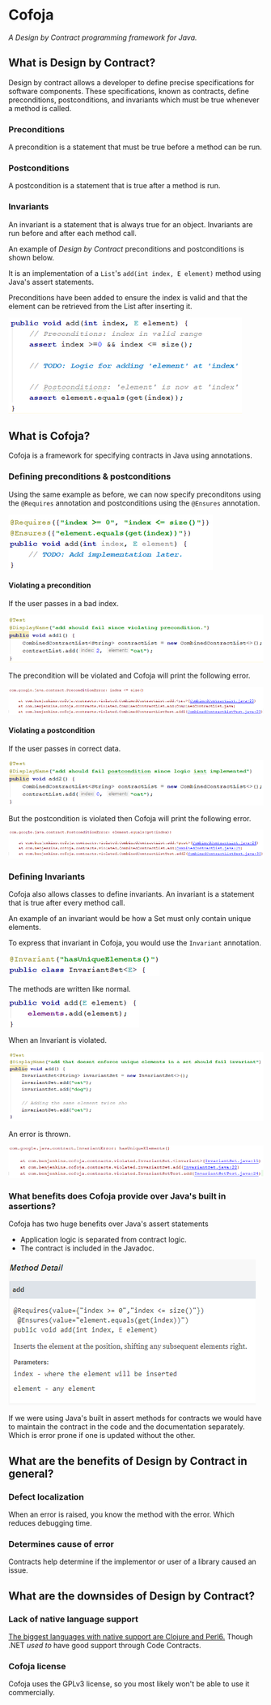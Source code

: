 # Cofoja
*A Design by Contract programming framework for Java.*

## What is Design by Contract?
Design by contract allows a developer to define precise specifications for software components.
These specifications, known as contracts, define preconditions, postconditions, and invariants which must be true whenever
a method is called.

### Preconditions
A precondition is a statement that must be true before a method can be run.

### Postconditions
A postcondition is a statement that is true after a method is run.

### Invariants
An invariant is a statement that is always true for an object. Invariants are run before and after each method call.

An example of  *Design by Contract* preconditions and postconditions is shown below.

It is an implementation of a `List`'s `add(int index, E element)` method using Java's assert statements.

Preconditions have been added to ensure the index is valid and that the element can be retrieved from the List
after inserting it.

![alt text](img/add_with_asserts.png "An add() method that has precondition and postcondition assert statements")

## What is Cofoja?
Cofoja is a framework for specifying contracts in Java using annotations. 

### Defining preconditions & postconditions
Using the same example as before, we can now specify preconditons using the `@Requires` annotation
and postconditions using the `@Ensures` annotation.

![alt text](img/add_both_contracts.png "An add() method that uses Cofojas @Requires preconditions and @Ensures postconditions")

#### Violating a precondition

If the user passes in a bad index.

![alt text](img/add_both_contracts_precondition_violated_code.png "Alt text!")

The precondition will be violated and Cofoja will print the following error.

![alt text](img/add_both_contracts_precondition_violated.png "Alt text!")


#### Violating a postcondition

If the user passes in correct data.

![alt text](img/add_both_contracts_postcondition_violated_code.png "Alt text!")

But the postcondition is violated then Cofoja will print the following error.

![alt text](img/add_both_contracts_postcondition_violated.png "Alt text!")


### Defining Invariants
Cofoja also allows classes to define invariants. An invariant is a statement that is true
after every method call.

An example of an invariant would be how a Set must only contain unique elements. 

To express that invariant in Cofoja, you would use the `Invariant` annotation.

![alt text](img/invariantset_invariant.png "Alt text!")

The methods are written like normal.

![alt text](img/invariantset_add.png "Alt text!")

When an Invariant is violated. 

![alt text](img/invariantset_add_failed_test.png "Alt text!")

An error is thrown.

![alt text](img/invariantset_add_failed.png "Alt text!")


### What benefits does Cofoja provide over Java's built in assertions?
Cofoja has two huge benefits over Java's assert statements
* Application logic is separated from contract logic.
* The contract is included in the Javadoc. 

![alt text](img/add_javadoc_generated.png "Alt text!")

If we were using Java's built in assert methods for contracts we would have to maintain
the contract in the code and the documentation separately. Which is error prone if one 
 is updated without the other.


## What are the benefits of Design by Contract in general?
### Defect localization
When an error is raised, you know the method with the error. Which reduces debugging time.

### Determines cause of error
Contracts help determine if the implementor or user of a library caused an issue.

## What are the downsides of Design by Contract?
### Lack of native language support
[The biggest languages with native support are Clojure and Perl6.](https://en.wikipedia.org/wiki/Design_by_contract#Language_support)
 Though .NET *used to* have good support through Code Contracts.

### Cofoja license
Cofoja uses the GPLv3 license, so you most likely won't be able to use it commercially.

